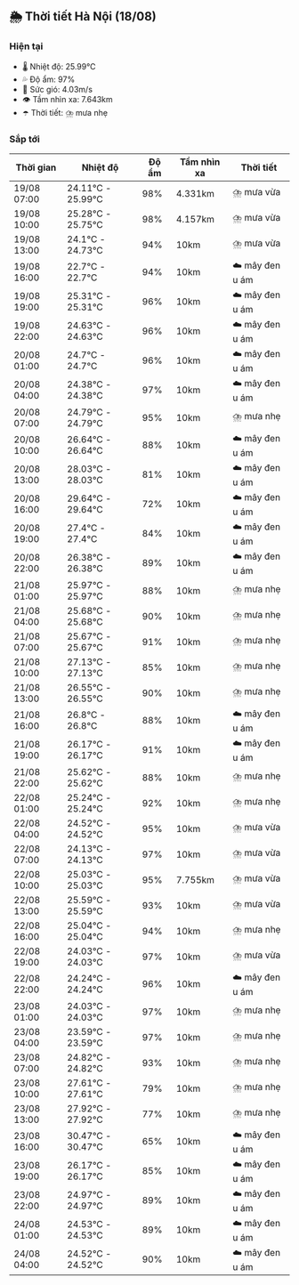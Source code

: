 ## 🌦️ Thời tiết Hà Nội (18/08)

### Hiện tại

- 🌡️ Nhiệt độ: 25.99℃
- 💦 Độ ẩm: 97%
- 💨 Sức gió: 4.03m/s
- 👁️ Tầm nhìn xa: 7.643km
- ☂️ Thời tiết: ⛈️ mưa nhẹ

### Sắp tới

| Thời gian | Nhiệt độ | Độ ẩm | Tầm nhìn xa | Thời tiết |
| --- | --- | --- | --- | --- |
| 19/08 07:00 | 24.11℃ - 25.99℃ | 98% | 4.331km | ⛈️ mưa vừa |
| 19/08 10:00 | 25.28℃ - 25.75℃ | 98% | 4.157km | ⛈️ mưa vừa |
| 19/08 13:00 | 24.1℃ - 24.73℃ | 94% | 10km | ⛈️ mưa vừa |
| 19/08 16:00 | 22.7℃ - 22.7℃ | 94% | 10km | ☁️ mây đen u ám |
| 19/08 19:00 | 25.31℃ - 25.31℃ | 96% | 10km | ☁️ mây đen u ám |
| 19/08 22:00 | 24.63℃ - 24.63℃ | 96% | 10km | ☁️ mây đen u ám |
| 20/08 01:00 | 24.7℃ - 24.7℃ | 96% | 10km | ☁️ mây đen u ám |
| 20/08 04:00 | 24.38℃ - 24.38℃ | 97% | 10km | ☁️ mây đen u ám |
| 20/08 07:00 | 24.79℃ - 24.79℃ | 95% | 10km | ⛈️ mưa nhẹ |
| 20/08 10:00 | 26.64℃ - 26.64℃ | 88% | 10km | ☁️ mây đen u ám |
| 20/08 13:00 | 28.03℃ - 28.03℃ | 81% | 10km | ☁️ mây đen u ám |
| 20/08 16:00 | 29.64℃ - 29.64℃ | 72% | 10km | ☁️ mây đen u ám |
| 20/08 19:00 | 27.4℃ - 27.4℃ | 84% | 10km | ☁️ mây đen u ám |
| 20/08 22:00 | 26.38℃ - 26.38℃ | 89% | 10km | ☁️ mây đen u ám |
| 21/08 01:00 | 25.97℃ - 25.97℃ | 88% | 10km | ⛈️ mưa nhẹ |
| 21/08 04:00 | 25.68℃ - 25.68℃ | 90% | 10km | ⛈️ mưa nhẹ |
| 21/08 07:00 | 25.67℃ - 25.67℃ | 91% | 10km | ⛈️ mưa nhẹ |
| 21/08 10:00 | 27.13℃ - 27.13℃ | 85% | 10km | ⛈️ mưa nhẹ |
| 21/08 13:00 | 26.55℃ - 26.55℃ | 90% | 10km | ⛈️ mưa nhẹ |
| 21/08 16:00 | 26.8℃ - 26.8℃ | 88% | 10km | ☁️ mây đen u ám |
| 21/08 19:00 | 26.17℃ - 26.17℃ | 91% | 10km | ☁️ mây đen u ám |
| 21/08 22:00 | 25.62℃ - 25.62℃ | 88% | 10km | ⛈️ mưa nhẹ |
| 22/08 01:00 | 25.24℃ - 25.24℃ | 92% | 10km | ⛈️ mưa nhẹ |
| 22/08 04:00 | 24.52℃ - 24.52℃ | 95% | 10km | ⛈️ mưa vừa |
| 22/08 07:00 | 24.13℃ - 24.13℃ | 97% | 10km | ⛈️ mưa vừa |
| 22/08 10:00 | 25.03℃ - 25.03℃ | 95% | 7.755km | ⛈️ mưa vừa |
| 22/08 13:00 | 25.59℃ - 25.59℃ | 93% | 10km | ⛈️ mưa vừa |
| 22/08 16:00 | 25.04℃ - 25.04℃ | 94% | 10km | ⛈️ mưa nhẹ |
| 22/08 19:00 | 24.03℃ - 24.03℃ | 97% | 10km | ⛈️ mưa vừa |
| 22/08 22:00 | 24.24℃ - 24.24℃ | 96% | 10km | ☁️ mây đen u ám |
| 23/08 01:00 | 24.03℃ - 24.03℃ | 97% | 10km | ⛈️ mưa nhẹ |
| 23/08 04:00 | 23.59℃ - 23.59℃ | 97% | 10km | ⛈️ mưa nhẹ |
| 23/08 07:00 | 24.82℃ - 24.82℃ | 93% | 10km | ⛈️ mưa nhẹ |
| 23/08 10:00 | 27.61℃ - 27.61℃ | 79% | 10km | ⛈️ mưa nhẹ |
| 23/08 13:00 | 27.92℃ - 27.92℃ | 77% | 10km | ⛈️ mưa nhẹ |
| 23/08 16:00 | 30.47℃ - 30.47℃ | 65% | 10km | ☁️ mây đen u ám |
| 23/08 19:00 | 26.17℃ - 26.17℃ | 85% | 10km | ☁️ mây đen u ám |
| 23/08 22:00 | 24.97℃ - 24.97℃ | 89% | 10km | ☁️ mây đen u ám |
| 24/08 01:00 | 24.53℃ - 24.53℃ | 89% | 10km | ☁️ mây đen u ám |
| 24/08 04:00 | 24.52℃ - 24.52℃ | 90% | 10km | ☁️ mây đen u ám |
